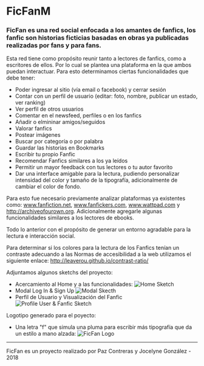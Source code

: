 # FicFanM

### FicFan es una red social enfocada a los amantes de fanfics, los fanfic son historias ficticias basadas en obras ya publicadas realizadas por fans y para fans.

Esta red tiene como propósito reunir tanto a lectores de fanfics, como a escritores de ellos. Por lo cual se plantea una plataforma en la que ambos puedan interactuar.
Para esto determinamos ciertas funcionalidades que debe tener:
- Poder ingresar al sitio (vía email o facebook) y cerrar sesión
- Contar con un perfil de usuario (editar: foto, nombre, publicar un estado, ver ranking)
- Ver perfil de otros usuarios
- Comentar en el newsfeed, perfiles o en los fanfics
- Añadir o elmininar amigos/seguidos
- Valorar fanfics
- Postear imágenes
- Buscar por categoría o por palabra
- Guardar las historias en Bookmarks
- Escribir tu propio Fanfic
- Recomendar Fanfics similares a los ya leídos
- Permitir un mayor feedback con tus lectores o tu autor favorito
- Dar una interface amigable para la lectura, pudiendo personalizar intensidad del color y tamaño de la tipografía, adicionalmente de cambiar el color de fondo.

Para esto fue necesario previamente analizar plataformas ya existentes como: www.fanfiction.net, www.fanfickers.com, www.wattpad.com y http://archiveofourown.org.
Adicionalmente agregarle algunas funcionalidades similares a los lectores de ebooks.

Todo lo anterior con el propósito de generar un entorno agradable para la lectura e interacción social.

Para determinar si los colores para la lectura de los Fanfics tenían un contraste adecuando a las Normas de accesibilidad a la web utilizamos el siguiente enlace: http://leaverou.github.io/contrast-ratio/

Adjuntamos algunos sketchs del proyecto:
- Acercamiento al Home y a las funcionalidades:
![Home Sketch](https://i.imgur.com/uttqfGo.jpg)
- Modal Log In & Sign Up
![Modal Skecth](https://i.imgur.com/QUxOBNa.jpg)
- Perfil de Usuario y Visualización del Fanfic
![Profile User & Fanfic Sketch](https://i.imgur.com/gugwdLy.jpg)

Logotipo generado para el poyecto:
- Una letra "f" que simula una pluma para escribir más tipografía que da un estilo a mano alzada:
![FicFan Logo](https://i.imgur.com/1tUosTf.jpg)































---
FicFan es un proyecto realizado por Paz Contreras y Jocelyne González - 2018
